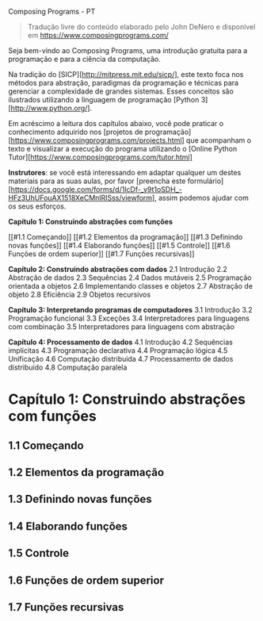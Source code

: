 Composing Programs - PT

> Tradução livre do conteúdo elaborado pelo John DeNero e disponível em https://www.composingprograms.com/


Seja bem-vindo ao Composing Programs, uma introdução gratuita para a programação e para a ciência da computação.

Na tradição do [SICP][http://mitpress.mit.edu/sicp/], este texto foca nos métodos para abstração, paradigmas da programação e técnicas para gerenciar a complexidade de grandes sistemas. Esses conceitos são ilustrados utilizando a linguagem de programação [Python 3][http://www.python.org/].

Em acréscimo a leitura dos capítulos abaixo, você pode praticar o conhecimento adquirido nos [projetos de programação][https://www.composingprograms.com/projects.html] que acompanham o texto e visualizar a execução do programa utilizando o [Online Python Tutor][https://www.composingprograms.com/tutor.html]

**Instrutores**: se você está interessando em adaptar qualquer um destes materiais para as suas aulas, por favor [preencha este formulário][https://docs.google.com/forms/d/1lcDf-_y9t1oSDH_-HFz3UhUFouAX1518XeCMnlRISss/viewform], assim podemos ajudar com os seus esforços.

**Capítulo 1: Construindo abstrações com funções**

[[#1.1 Começando]]
[[#1.2 Elementos da programação]]
[[#1.3 Definindo novas funções]]
[[#1.4 Elaborando funções]]
[[#1.5 Controle]]
[[#1.6 Funções de ordem superior]]
[[#1.7 Funções recursivas]]

**Capítulo 2: Construindo abstrações com dados**
2.1 Introdução
2.2 Abstração de dados
2.3 Sequências
2.4 Dados mutáveis
2.5 Programação orientada a objetos
2.6 Implementando classes e objetos
2.7 Abstração de objeto
2.8 Eficiência
2.9 Objetos recursivos

**Capítulo 3: Interpretando programas de computadores**
3.1 Introdução
3.2 Programação funcional
3.3 Exceções
3.4 Interpretadores para linguagens com combinação
3.5 Interpretadores para linguagens com abstração

**Capítulo 4: Processamento de dados**
4.1 Introdução
4.2 Sequências implícitas
4.3 Programação declarativa
4.4 Programação lógica
4.5 Unificação
4.6 Computação distribuída
4.7 Processamento de dados distribuído
4.8 Computação paralela


# Capítulo 1: Construindo abstrações com funções

## 1.1 Começando
## 1.2 Elementos da programação
## 1.3 Definindo novas funções
## 1.4 Elaborando funções
## 1.5 Controle
## 1.6 Funções de ordem superior
## 1.7 Funções recursivas
